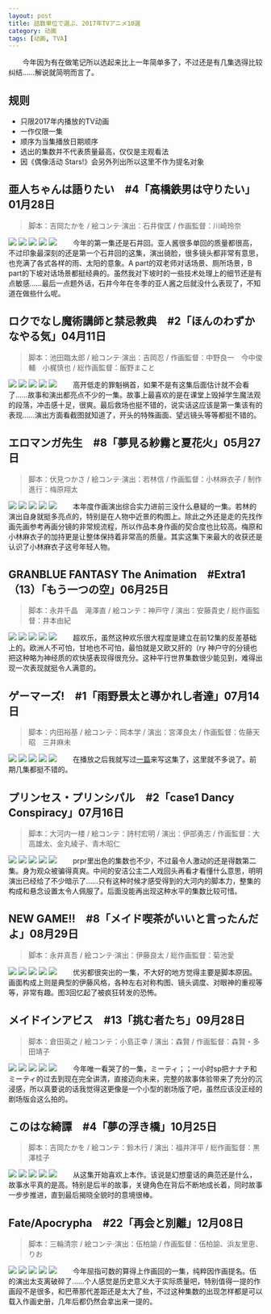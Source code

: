 ```yaml
---
layout: post
title: 話数単位で選ぶ、2017年TVアニメ10選
category: 动画
tags: [动画, TVA]
---
```


　　今年因为有在做笔记所以选起来比上一年简单多了，不过还是有几集选得比较纠结……解说就简明而言了。

## 规则
* 只限2017年内播放的TV动画
* 一作仅限一集
* 顺序为当集播放日期顺序
* 选出的集数并不代表质量最高，仅仅是主观看法
* 因《偶像活动 Stars!》会另外列出所以这里不作为提名对象

## 亜人ちゃんは語りたい　#4「高橋鉄男は守りたい」01月28日
> 脚本：吉岡たかを / 絵コンテ·演出：石井俊匡 / 作画監督：川崎玲奈 

![](https://ws1.sinaimg.cn/mw690/97de980agy1fmtwhgnsaij20zk0k041z.jpg)
![](https://ws1.sinaimg.cn/mw690/97de980agy1fmtwhmssmaj20zk0k0jw3.jpg)
![](https://ws1.sinaimg.cn/mw690/97de980agy1fmtwhr8jygj20zk0k0tc6.jpg)
![](https://ws1.sinaimg.cn/mw690/97de980agy1fmtwi0wl9zj20zk0k0n27.jpg)
![](https://ws1.sinaimg.cn/mw690/97de980agy1fmtwi5o1igj20zk0k0wjg.jpg)
　　今年的第一集还是石井回。亚人酱很多单回的质量都很高，不过印象最深刻的还是第一个石井回的这集，演出骑脸，很多镜头都非常有意思，也充满了各式各样的雨、太阳的意象。A part的双老师对话场景、厕所场景，B part的下坡对话场景都挺经典的。虽然我对下坡时的一些技术处理上的细节还是有点敏感……最后一点题外话，石井今年在冬季的亚人酱之后就没什么表现了，不知道在做些什么呢。

## ロクでなし魔術講師と禁忌教典　#2「ほんのわずかなやる気」04月11日
> 脚本：池田臨太郎 / 絵コンテ·演出：吉岡忍 / 作画監督：中野良一　今中俊輔　小梶慎也 / 総作画監督：飯野まこと 

![](https://ws1.sinaimg.cn/mw690/97de980agy1fmtx86h9mij20zk0k0dk4.jpg)
![](https://ws1.sinaimg.cn/mw690/97de980agy1fmtx8bz4r4j20zk0k0teq.jpg)
![](https://ws1.sinaimg.cn/mw690/97de980agy1fmtx8fzhnoj20zk0k0ads.jpg)
![](https://ws1.sinaimg.cn/mw690/97de980agy1fmtxd20oiyj20zk0k0n1k.jpg)
![](https://ws1.sinaimg.cn/mw690/97de980agy1fmtx8o0t1nj20zk0k0wij.jpg)
　　高开低走的罪魁祸首，如果不是有这集后面估计就不会看了……故事和演出都亮点不少的一集。故事上最喜欢的是在课堂上毁掉学生魔法观的段落，冲击感十足，很爽。最后救场也挺不错的，说实话这应该是第一集该有的表现……演出方面看截图就知道了，开头的特殊画面、望远镜头等等都挺不错的。

## エロマンガ先生　#8「夢見る紗霧と夏花火」05月27日
> 脚本：伏見つかさ / 絵コンテ·演出：若林信 / 作画監督：小林麻衣子 / 制作進行：梅原翔太

![](https://ws1.sinaimg.cn/mw690/97de980agy1fmu6m04jlgj20zk0k0diq.jpg)
![](https://ws1.sinaimg.cn/mw690/97de980agy1fmu6m8ddinj20zk0k0q6b.jpg)
![](https://ws1.sinaimg.cn/mw690/97de980agy1fmu6md18lpj20zk0k0tes.jpg)
![](https://ws1.sinaimg.cn/mw690/97de980agy1fmu6mhgvj6j20zk0k0tay.jpg)
![](https://ws1.sinaimg.cn/mw690/97de980agy1fmu6ml2d4cj20zk0k0n0o.jpg)
　　本年度作画演出综合实力进前三没什么悬疑的一集。若林的演出自身就挺多亮点的，特别是在人物中近景的构图上。除此之外还是走的先找作画先画参考再画分镜的非常规流程，所以作品本身作画的契合度也比较高。梅原和小林麻衣子的加持更是让整体保持着非常高的质量。其实这集下来最大的收获还是认识了小林麻衣子这号年轻人物。

## GRANBLUE FANTASY The Animation　#Extra1（13）「もう一つの空」06月25日
> 脚本：永井千晶　滝澤直 / 絵コンテ：神戸守 / 演出：安藤貴史 / 総作画監督：井本由紀

![](https://ws1.sinaimg.cn/mw690/97de980agy1fmu5rpmkxtj20zk0k0djy.jpg)
![](https://ws1.sinaimg.cn/mw690/97de980agy1fmu5tbvx3tj20zk0k0q7x.jpg)
![](https://ws1.sinaimg.cn/mw690/97de980agy1fmu5tmkwl8j20zk0k045j.jpg)
![](https://ws1.sinaimg.cn/mw690/97de980agy1fmu5tqz1poj20zk0k0q8l.jpg)
![](https://ws1.sinaimg.cn/mw690/97de980agy1fmu5tupks7j20zk0k0jwj.jpg)
　　超欢乐，虽然这种欢乐很大程度是建立在前12集的反差基础上的。欧洲人不可怕，甘地也不可怕，最怕就是又欧又肝的（ry 神户守的分镜也把这种略为神经质的欢快感表现得很充分。这种平行世界集数很少能见到，难得出现一次表现就挺令人满意的。

## ゲーマーズ!　#1「雨野景太と導かれし者達」07月14日
> 脚本：内田裕基 / 絵コンテ：岡本学 / 演出：宮澤良太 / 作画監督：佐藤天昭　三井麻未

![](https://ws1.sinaimg.cn/mw690/97de980agy1fmu8q5vh3kj20zk0k0q8z.jpg)
![](https://ws1.sinaimg.cn/mw690/97de980agy1fmu8qhz43dj20zk0k0gv4.jpg)
![](https://ws1.sinaimg.cn/mw690/97de980agy1fmu8qnpi6ej20zk0k0got.jpg)
![](https://ws1.sinaimg.cn/mw690/97de980agy1fmu8qs82ipj20zk0k0q4y.jpg)
![](https://ws1.sinaimg.cn/mw690/97de980agy1fmu8qw9884j20zk0k0q6b.jpg)
　　在播放之后我就写过[一篇](http://www.anitama.cn/article/d4961da210c93013)来写这集了，这里就不多说了。前期几集都挺不错的。

## プリンセス・プリンシパル　#2「case1 Dancy Conspiracy」07月16日
> 脚本：大河内一楼 / 絵コンテ：詩村宏明 / 演出：伊部勇志 / 作画監督：大高雄太、金丸綾子、青木昭仁

![](https://ws1.sinaimg.cn/mw690/97de980agy1fmu7fu2e9aj20zk0k0wih.jpg)
![](https://ws1.sinaimg.cn/mw690/97de980agy1fmu7g55e3hj20zk0k0q5i.jpg)
![](https://ws1.sinaimg.cn/mw690/97de980agy1fmu7h3ogfoj20zk0k0783.jpg)
![](https://ws1.sinaimg.cn/mw690/97de980agy1fmu7h888esj20zk0k0n0n.jpg)
![](https://ws1.sinaimg.cn/mw690/97de980agy1fmu7hcguj0j20zk0k0go8.jpg)
　　prpr里出色的集数也不少，不过最令人激动的还是得数第二集。身为观众被骗得真爽。中间的安洁公主二人戏回头再看才看懂什么意思，明明演出已经给了不少暗示了……只有这种时候才感受得到的大河内的脚本力，整集的构成和悬念设置太令人佩服了。后面没能再出现这种水平的集数比较可惜。

## NEW GAME!!　#8「メイド喫茶がいいと言ったんだよ」08月29日
> 脚本：永井真吾 / 絵コンテ·演出：伊藤良太 / 総作画監督：菊池愛

![](https://ws1.sinaimg.cn/mw690/97de980agy1fmu95fwprkj20zk0k0whu.jpg)
![](https://ws1.sinaimg.cn/mw690/97de980agy1fmu95negruj20zk0k00ve.jpg)
![](https://ws1.sinaimg.cn/mw690/97de980agy1fmu95ugltkj20zk0k00wk.jpg)
![](https://ws1.sinaimg.cn/mw690/97de980agy1fmu984rfzmj20zk0k0te5.jpg)
![](https://ws1.sinaimg.cn/mw690/97de980agy1fmu98axqkqj20zk0k0n2e.jpg)
　　优劣都很突出的一集，不大好的地方觉得主要是脚本原因。画面构成上则是典型的伊藤风格，各种左右对称构图、镜头调度、对眼神的重视等等，非常有趣。图3回忆起了被疯狂转发的恐怖。

## メイドインアビス　#13「挑む者たち」09月28日
> 脚本：倉田英之 / 絵コンテ：小島正幸 / 演出：森賢 / 作画監督：森賢・多田靖子

![](https://ws1.sinaimg.cn/mw690/97de980agy1fmu9msds9kj20zk0k078q.jpg)
![](https://ws1.sinaimg.cn/mw690/97de980agy1fmu9mxan1rj20zk0k0mzq.jpg)
![](https://ws1.sinaimg.cn/mw690/97de980agy1fmu9n1dagsj20zk0k0tap.jpg)
![](https://ws1.sinaimg.cn/mw690/97de980agy1fmu9n78t63j20zk0k0jty.jpg)
![](https://ws1.sinaimg.cn/mw690/97de980agy1fmu9nd9oqsj20zk0k0dkd.jpg)
　　今年唯一看哭了的一集，ミーティ；；一小时sp把ナナチ和ミーティ的过去到现在完全讲清，直接迈向未来，完整的故事体验带来了充分的沉浸感，所以真要说的话我觉得这更像是一个小型的剧场版了吧，虽然应该没正经的剧场版会这么拍的。

## このはな綺譚　#4「夢の浮き橋」10月25日 
> 脚本：吉岡たかを / 絵コンテ：鈴木行 / 演出：福井洋平 / 総作画監督：黒澤桂子

![](https://ws1.sinaimg.cn/mw690/97de980agy1fmuajbm08dj20zk0k077h.jpg)
![](https://ws1.sinaimg.cn/mw690/97de980agy1fmuajnutgpj20zk0k0dix.jpg)
![](https://ws1.sinaimg.cn/mw690/97de980agy1fmuak7oblxj20zk0k0adw.jpg)
![](https://ws1.sinaimg.cn/large/97de980agy1fmuakktej7j20zk0k0n2j.jpg)
![](https://ws1.sinaimg.cn/large/97de980agy1fmuamq93coj20zk0k00wk.jpg)
　　从这集开始喜欢上本作。该说是幻想童话的典范还是什么，故事水平真的是高。特别是后半的故事，关键角色在背后不断地成长着，同时故事一步步推进，直到最后揭晓全貌时的意境很棒。

## Fate/Apocrypha　#22「再会と別離」12月08日 
> 脚本：三輪清宗 / 絵コンテ·演出：伍柏諭 / 作画監督：伍柏諭、浜友里恵、りお

![](https://ws1.sinaimg.cn/mw690/97de980agy1fmud3oxuarj20zk0k0goi.jpg)
![](https://ws1.sinaimg.cn/mw690/97de980agy1fmud482un8j20zk0k0tc1.jpg)
![](https://ws1.sinaimg.cn/mw690/97de980agy1fmud4ch42yj20zk0k0n0k.jpg)
![](https://ws1.sinaimg.cn/mw690/97de980agy1fmud4hd2taj20zk0k0dk0.jpg)
![](https://ws1.sinaimg.cn/mw690/97de980agy1fmud4m1zeej20zk0k0ju7.jpg)
　　今年屈指可数的算得上作画回的一集，纯粹因作画提名。伍的演出太支离破碎了……个人感觉是历史意义大于实际质量吧，特别值得一提的作画段不是很多，和巴蒂那代差距还是太大了些，不过这种集数的出现怎样都是可以载入作画史册，几年后都仍然会拿出来一提的。